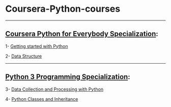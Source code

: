 # Coursera-Python-courses
<hr>

## [Coursera Python for Everybody Specialization](https://www.coursera.org/specializations/python):
1- [Getting started with Python](https://www.coursera.org/learn/python?specialization=python)

2- [Data Structure](https://www.coursera.org/learn/python-data?specialization=python)
<hr>

## [Python 3 Programming Specialization](https://www.coursera.org/specializations/python-3-programming):
3- [Data Collection and Processing with Python](https://www.coursera.org/learn/data-collection-processing-python?specialization=python-3-programming)

4- [Python Classes and Inheritance](https://www.coursera.org/learn/python-classes-inheritance?specialization=python-3-programming)
